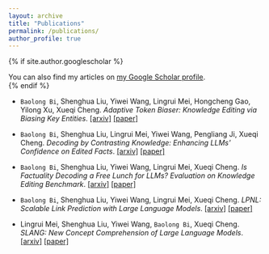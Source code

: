```yaml
---
layout: archive
title: "Publications"
permalink: /publications/
author_profile: true
---
```


{% if site.author.googlescholar %}
  <div class="wordwrap">You can also find my articles on <a href="{{site.author.googlescholar}}">my Google Scholar profile</a>.</div>
{% endif %}

<div class='paper-box-text' markdown="1">

-	`Baolong Bi`, Shenghua Liu, Yiwei Wang, Lingrui Mei, Hongcheng Gao, Yilong Xu, Xueqi Cheng. *Adaptive Token Biaser: Knowledge Editing via Biasing Key Entities*.
[[arxiv]](https://arxiv.org/abs/2406.12468) [[paper]](https://arxiv.org/pdf/2406.12468)

-	`Baolong Bi`, Shenghua Liu, Lingrui Mei, Yiwei Wang, Pengliang Ji, Xueqi Cheng. *Decoding by Contrasting Knowledge: Enhancing LLMs' Confidence on Edited Facts*.
[[arxiv]](https://arxiv.org/abs/2405.11613) [[paper]](https://arxiv.org/pdf/2405.11613.pdf)

-	`Baolong Bi`, Shenghua Liu, Yiwei Wang, Lingrui Mei, Xueqi Cheng. *Is Factuality Decoding a Free Lunch for LLMs? Evaluation on Knowledge Editing Benchmark*.
[[arxiv]](https://arxiv.org/abs/2404.00216) [[paper]](https://arxiv.org/pdf/2404.00216.pdf)

-	`Baolong Bi`, Shenghua Liu, Yiwei Wang, Lingrui Mei, Xueqi Cheng. *LPNL: Scalable Link Prediction with Large Language Models*.
[[arxiv]](https://arxiv.org/abs/2401.13227) [[paper]](https://arxiv.org/pdf/2401.13227.pdf)

-	Lingrui Mei, Shenghua Liu, Yiwei Wang, `Baolong Bi`, Xueqi Cheng. *SLANG: New Concept Comprehension of Large Language Models*.
[[arxiv]](https://arxiv.org/abs/2401.12585) [[paper]](https://arxiv.org/pdf/2401.12585.pdf) 

</div>

